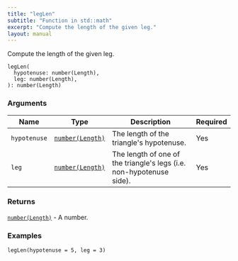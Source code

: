```yaml
---
title: "legLen"
subtitle: "Function in std::math"
excerpt: "Compute the length of the given leg."
layout: manual
---
```


Compute the length of the given leg.

```kcl
legLen(
  hypotenuse: number(Length),
  leg: number(Length),
): number(Length)
```



### Arguments

| Name | Type | Description | Required |
|----------|------|-------------|----------|
| `hypotenuse` | [`number(Length)`](/docs/kcl-std/types/std-types-number) | The length of the triangle's hypotenuse. | Yes |
| `leg` | [`number(Length)`](/docs/kcl-std/types/std-types-number) | The length of one of the triangle's legs (i.e. non-hypotenuse side). | Yes |

### Returns

[`number(Length)`](/docs/kcl-std/types/std-types-number) - A number.


### Examples

```kcl
legLen(hypotenuse = 5, leg = 3)
```



